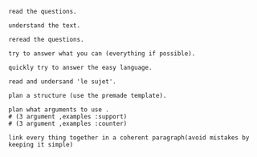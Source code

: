 ~~~
read the questions.
~~~
~~~
understand the text.
~~~
~~~
reread the questions.
~~~
~~~
try to answer what you can (everything if possible).
~~~

~~~
quickly try to answer the easy language.
~~~

~~~
read and undersand 'le sujet'.
~~~
~~~
plan a structure (use the premade template).
~~~
~~~
plan what arguments to use .
# (3 argument ,examples :support)
# (3 argument ,examples :counter)
~~~
~~~
link every thing together in a coherent paragraph(avoid mistakes by keeping it simple)
~~~
